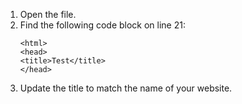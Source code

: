 1. Open the file.
2. Find the following code block on line 21:
    ```
    <html>
    <head>
    <title>Test</title>
    </head>
    ```
3. Update the title to match the name of your website.

